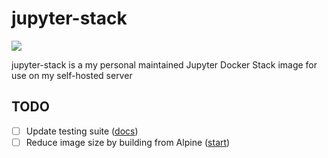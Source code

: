 # jupyter-stack
![](https://github.com/estysdesu/jupyter-stack/workflows/CI/badge.svg)

jupyter-stack is a my personal maintained Jupyter Docker Stack image for use on my self-hosted server

## TODO
- [ ] Update testing suite ([docs](https://docs.pytest.org/en/5.4.3/getting-started.html))
- [ ] Reduce image size by building from Alpine ([start](https://github.com/jupyter/docker-stacks/blob/master/base-notebook/Dockerfile))
